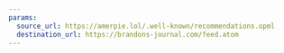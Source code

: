 ```yaml
---
params:
  source_url: https://amerpie.lol/.well-known/recommendations.opml
  destination_url: https://brandons-journal.com/feed.atom
---
```

